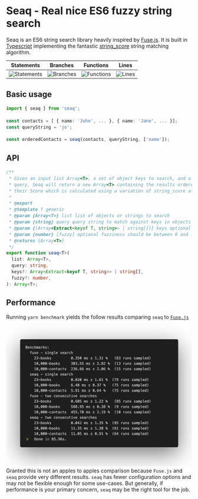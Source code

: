 # Seaq - Real nice ES6 fuzzy string search

Seaq is an ES6 string search library heavily inspired by [Fuse.js](https://github.com/krisk/fuse). It is built in [Typescript](https://github.com/Microsoft/TypeScript) implementing the fantastic [string_score](https://github.com/joshaven/string_score) string matching algorithm.

| Statements                                                                  | Branches                                                                  | Functions                                                                  | Lines                                                                  |
| --------------------------------------------------------------------------- | ------------------------------------------------------------------------- | -------------------------------------------------------------------------- | ---------------------------------------------------------------------- |
| ![Statements](https://img.shields.io/badge/Coverage-100%25-brightgreen.svg) | ![Branches](https://img.shields.io/badge/Coverage-100%25-brightgreen.svg) | ![Functions](https://img.shields.io/badge/Coverage-100%25-brightgreen.svg) | ![Lines](https://img.shields.io/badge/Coverage-100%25-brightgreen.svg) |

## Basic usage

```typescript
import { seaq } from 'seaq';

const contacts = [ { name: 'John', ... }, { name: 'Jane', ... }];
const queryString = 'jo';

const orderedContacts = seaq(contacts, queryString, ['name']);
```

## API

```typescript
/**
 * Given an input list Array<T>, a set of object keys to search, and a search
 * query, Seaq will return a new Array<T> containing the results ordered by
 * their Score which is calculated using a variation of string_score algorithm.
 *
 * @export
 * @template T generic
 * @param {Array<T>} list list of objects or strings to search
 * @param {string} query query string to match against keys in objects
 * @param {(Array<Extract<keyof T, string>> | string[])} keys optional keys to search in the object
 * @param {number} [fuzzy] optional fuzziness should be between 0 and 1. low fuzziness like 0.01 means a mismatch will drop the score more then a fuzziness of something like 0.9.
 * @returns {Array<T>}
 */
export function seaq<T>(
  list: Array<T>,
  query: string,
  keys?: Array<Extract<keyof T, string>> | string[],
  fuzzy?: number,
): Array<T>;
```

## Performance

Running `yarn benchmark` yields the follow results comparing `seaq` to [`Fuse.js`](https://github.com/krisk/Fuse)
![Benchmark](./benchmark.png)
Granted this is not an apples to apples comparison because `Fuse.js` and `seaq` provide very different results. `seaq` has fewer configuration options and may not be flexible enough for some use-cases. But generally, if performance is your primary concern, `seaq` may be the right tool for the job.
